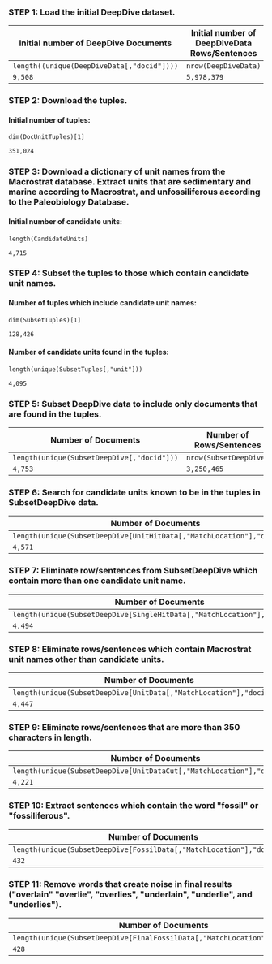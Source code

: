 ### STEP 1: Load the initial DeepDive dataset.
Initial number of DeepDive Documents | Initial number of DeepDiveData Rows/Sentences 
 ------------ | ------------
`length((unique(DeepDiveData[,"docid"])))`| `nrow(DeepDiveData)`
````9,508```` | ````5,978,379````

### STEP 2: Download the tuples. 
#### Initial number of tuples:
`dim(DocUnitTuples)[1]`
````
351,024
````

### STEP 3: Download a dictionary of unit names from the Macrostrat database. Extract units that are sedimentary and marine according to Macrostrat, and unfossiliferous according to the Paleobiology Database.
#### Initial number of candidate units:
`length(CandidateUnits)`
````
4,715
````

### STEP 4: Subset the tuples to those which contain candidate unit names.
#### Number of tuples which include candidate unit names:
`dim(SubsetTuples)[1]`
````
128,426
````
#### Number of candidate units found in the tuples: 
`length(unique(SubsetTuples[,"unit"]))`
````
4,095
````

### STEP 5: Subset DeepDive data to include only documents that are found in the tuples. 
Number of Documents | Number of Rows/Sentences 
 ------------ | ------------
`length(unique(SubsetDeepDive[,"docid"]))` | `nrow(SubsetDeepDive)`
````4,753```` | ````3,250,465````

### STEP 6: Search for candidate units known to be in the tuples in SubsetDeepDive data. 
Number of Documents | Number or Rows/Sentences | Number of Candidate Unit Matches
 ------------ | ------------ | ------------
`length(unique(SubsetDeepDive[UnitHitData[,"MatchLocation"],"docid"]))` | `length(unique(UnitHitData[,"MatchLocation"]))` | `length(unique(names(UnitHits[which(sapply(UnitHits,length)>0)])))`
````4,571```` | ````28,084```` | ````1,914````


### STEP 7: Eliminate row/sentences from SubsetDeepDive which contain more than one candidate unit name.
Number of Documents | Number or Rows/Sentences | Number of Candidate Unit Matches
 ------------ | ------------ | ------------
`length(unique(SubsetDeepDive[SingleHitData[,"MatchLocation"],"docid"]))` | `length(unique(SingleHitData[,"MatchLocation"]))` | `length(unique(SingleHitData[,"UnitNames"]))`
````4,494```` | ````25,648```` | ````1,723````

### STEP 8: Eliminate rows/sentences which contain Macrostrat unit names other than candidate units. 
Number of Documents | Number or Rows/Sentences | Number of Candidate Unit Matches
 ------------ | ------------ | ------------
`length(unique(SubsetDeepDive[UnitData[,"MatchLocation"],"docid"]))` | `length(unique(UnitData[,"MatchLocation"]))` | `length(unique(UnitData[,"UnitNames"]))`
````4,447```` | ````24,804```` | ````1,683````

### STEP 9: Eliminate rows/sentences that are more than 350 characters in length. 
Number of Documents | Number or Rows/Sentences | Number of Candidate Unit Matches
 ------------ | ------------ | ------------
`length(unique(SubsetDeepDive[UnitDataCut[,"MatchLocation"],"docid"]))` | `length(unique(UnitDataCut[,"MatchLocation"]))` | `length(unique(UnitDataCut[,"UnitNames"]))`
````4,221```` | ````21,771```` | ````1,625````

### STEP 10: Extract sentences which contain the word "fossil" or "fossiliferous". 
Number of Documents | Number or Rows/Sentences | Number of Candidate Unit Matches
 ------------ | ------------ | ------------
`length(unique(SubsetDeepDive[FossilData[,"MatchLocation"],"docid"]))` | `length(unique(FossilData[,"MatchLocation"]))` | `length(unique(FossilData[,"UnitNames"]))`
````432```` | ````744```` | ````238````

### STEP 11: Remove words that create noise in final results ("overlain" "overlie", "overlies", "underlain", "underlie", and "underlies").
Number of Documents | Number or Rows/Sentences | Number of Candidate Unit Matches
 ------------ | ------------ | ------------
`length(unique(SubsetDeepDive[FinalFossilData[,"MatchLocation"],"docid"]))` | `length(unique(FinalFossilData[,"MatchLocation"]))` | `length(unique(FinalFossilData[,"UnitNames"]))`
````428```` | ````737```` | ````236````
